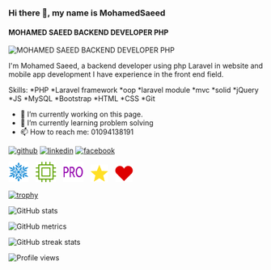 ### Hi there 👋, my name is MohamedSaeed
#### MOHAMED SAEED BACKEND DEVELOPER PHP
![MOHAMED SAEED BACKEND DEVELOPER PHP](https://scontent.fcai20-5.fna.fbcdn.net/v/t39.30808-6/323684058_1322840388450223_1281920326802576127_n.jpg?_nc_cat=103&ccb=1-7&_nc_sid=09cbfe&_nc_ohc=mRC7mtz6JFcAX_8kml5&_nc_ht=scontent.fcai20-5.fna&oh=00_AfDlH1lPRugzUX6RKBraWI_WxICGlv_ic5LbjEGm36hNrQ&oe=63E7D9A0)

I'm Mohamed Saeed, a backend developer using php
Laravel in website and mobile app development
I have experience in the front end field.

Skills:
*PHP
*Laravel framework
*oop 
*laravel module
*mvc
*solid
*jQuery
*JS
*MySQL
*Bootstrap
*HTML
*CSS
*Git

- 🔭 I’m currently working on this page. 
- 🌱 I’m currently learning problem solving 
- 📫 How to reach me: 01094138191 


[<img src='https://cdn.jsdelivr.net/npm/simple-icons@3.0.1/icons/github.svg' alt='github' height='40'>](https://github.com/mohamedsaeed873)  [<img src='https://cdn.jsdelivr.net/npm/simple-icons@3.0.1/icons/linkedin.svg' alt='linkedin' height='40'>](https://www.linkedin.com/in/https://www.linkedin.com/in/mohamed-saeed-76635423b//)  [<img src='https://cdn.jsdelivr.net/npm/simple-icons@3.0.1/icons/facebook.svg' alt='facebook' height='40'>](https://www.facebook.com/https://www.facebook.com/profile.php?id=100014667344373)  

<a href='https://archiveprogram.github.com/'><img src='https://raw.githubusercontent.com/acervenky/animated-github-badges/master/assets/acbadge.gif' width='40' height='40'></a> <a href='https://docs.github.com/en/developers'><img src='https://raw.githubusercontent.com/acervenky/animated-github-badges/master/assets/devbadge.gif' width='40' height='40'></a> <a href='https://github.com/pricing'><img src='https://raw.githubusercontent.com/acervenky/animated-github-badges/master/assets/pro.gif' width='40' height='40'></a> <a href='https://stars.github.com/'><img src='https://raw.githubusercontent.com/acervenky/animated-github-badges/master/assets/starbadge.gif' width='35' height='35'></a> <a href='https://docs.github.com/en/github/supporting-the-open-source-community-with-github-sponsors'><img src='https://raw.githubusercontent.com/acervenky/animated-github-badges/master/assets/sponsorbadge.gif' width='35' height='35'></a> 

[![trophy](https://github-profile-trophy.vercel.app/?username=mohamedsaeed873)](https://github.com/ryo-ma/github-profile-trophy)

![GitHub stats](https://github-readme-stats.vercel.app/api?username=mohamedsaeed873&show_icons=true&count_private=true)  

![GitHub metrics](https://metrics.lecoq.io/mohamedsaeed873)  

![GitHub streak stats](https://streak-stats.demolab.com/?user=mohamedsaeed873)  

![Profile views](https://gpvc.arturio.dev/mohamedsaeed873)  

